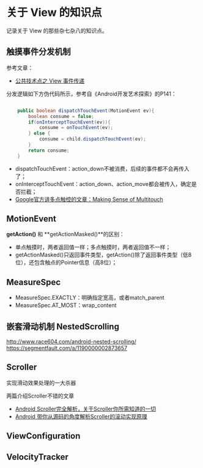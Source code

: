 # 关于 View 的知识点

记录关于 View 的那些杂七杂八的知识点。

## 触摸事件分发机制

参考文章：

- [公共技术点之 View 事件传递](http://a.codekk.com/detail/Android/Trinea/%E5%85%AC%E5%85%B1%E6%8A%80%E6%9C%AF%E7%82%B9%E4%B9%8B%20View%20%E4%BA%8B%E4%BB%B6%E4%BC%A0%E9%80%92)

分发逻辑如下方伪代码所示，参考自《Android开发艺术探索》的P141：

```java

	public boolean dispatchTouchEvent(MotionEvent ev){
		boolean consume = false;
		if(onInterceptTouchEvent(ev)){
			consume = onTouchEvent(ev);
		} else {
			consume = child.dispatchTouchEvent(ev);
		}
		return consume;
	}

```

- dispatchTouchEvent：action_down不被消费，后续的事件都不会再传入了；
- onInterceptTouchEvent：action_down、action_move都会被传入，确定是否拦截；
- [Google官方讲多点触控的文章：Making Sense of Multitouch](http://android-developers.blogspot.com/2010/06/making-sense-of-multitouch.html)


## MotionEvent

**getAction()** 和 **getActionMasked()**的区别：

- 单点触摸时，两者返回值一样；多点触摸时，两者返回值不一样；
- getActionMasked()只返回事件类型，getAction()除了返回事件类型（低8位），还包含触点的Pointer信息（高8位）；

## MeasureSpec

- MeasureSpec.EXACTLY：明确指定宽高，或者match_parent
- MeasureSpec.AT_MOST：wrap_content

## 嵌套滑动机制 NestedScrolling

http://www.race604.com/android-nested-scrolling/
https://segmentfault.com/a/1190000002873657

## Scroller

实现滑动效果处理的一大杀器

两篇介绍Scroller不错的文章

- [Android Scroller完全解析，关于Scroller你所需知道的一切](http://blog.csdn.net/guolin_blog/article/details/48719871)
- [Android 带你从源码的角度解析Scroller的滚动实现原理](http://blog.csdn.net/xiaanming/article/details/17483273)

## ViewConfiguration


## VelocityTracker